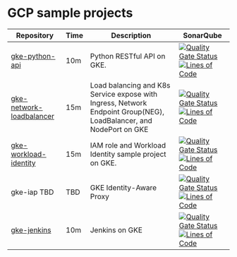 # GCP sample projects

| Repository                                                               | Time  | Description          |  SonarQube  |
|--------------------------------------------------------------------------|------------------|----------------------|----------------------|
| [gke-python-api](https://github.com/DevSecOpsSamples/gke-python-api)      | 10m | Python RESTful API on GKE. | [![Quality Gate Status](https://sonarcloud.io/api/project_badges/measure?project=DevSecOpsSamples_gke-python-api&metric=alert_status)](https://sonarcloud.io/summary/new_code?id=DevSecOpsSamples_gke-python-api) [![Lines of Code](https://sonarcloud.io/api/project_badges/measure?project=DevSecOpsSamples_gke-python-api&metric=ncloc)](https://sonarcloud.io/summary/new_code?id=DevSecOpsSamples_gke-python-api) |
| [gke-network-loadbalancer](https://github.com/DevSecOpsSamples/gke-network-loadbalancer)                      | 15m | Load balancing and K8s Service expose with Ingress, Network Endpoint Group(NEG), LoadBalancer, and NodePort on GKE     |  [![Quality Gate Status](https://sonarcloud.io/api/project_badges/measure?project=DevSecOpsSamples_gke-network-loadbalancer&metric=alert_status)](https://sonarcloud.io/summary/new_code?id=DevSecOpsSamples_gke-network-loadbalancer) [![Lines of Code](https://sonarcloud.io/api/project_badges/measure?project=DevSecOpsSamples_gke-network-loadbalancer&metric=ncloc)](https://sonarcloud.io/summary/new_code?id=DevSecOpsSamples_gke-network-loadbalancer)  |
| [gke-workload-identity](https://github.com/DevSecOpsSamples/gke-workload-identity)                      | 15m | IAM role and Workload Identity sample project on GKE.     |  [![Quality Gate Status](https://sonarcloud.io/api/project_badges/measure?project=DevSecOpsSamples_gke-workload-identity&metric=alert_status)](https://sonarcloud.io/summary/new_code?id=DevSecOpsSamples_gke-workload-identity) [![Lines of Code](https://sonarcloud.io/api/project_badges/measure?project=DevSecOpsSamples_gke-workload-identity&metric=ncloc)](https://sonarcloud.io/summary/new_code?id=DevSecOpsSamples_gke-workload-identity)  |
| gke-iap  TBD   | TBD | GKE Identity-Aware Proxy | [![Quality Gate Status](https://sonarcloud.io/api/project_badges/measure?project=DevSecOpsSamples_gke-iap&metric=alert_status)](https://sonarcloud.io/summary/new_code?id=DevSecOpsSamples_gke-iap) [![Lines of Code](https://sonarcloud.io/api/project_badges/measure?project=DevSecOpsSamples_gke-iap&metric=ncloc)](https://sonarcloud.io/summary/new_code?id=DevSecOpsSamples_gke-iap)   |
| [gke-jenkins](https://github.com/DevSecOpsSamples/gke-jenkins)      | 10m | Jenkins on GKE | [![Quality Gate Status](https://sonarcloud.io/api/project_badges/measure?project=DevSecOpsSamples_gke-jenkins&metric=alert_status)](https://sonarcloud.io/summary/new_code?id=DevSecOpsSamples_gke-jenkins) [![Lines of Code](https://sonarcloud.io/api/project_badges/measure?project=DevSecOpsSamples_gke-jenkins&metric=ncloc)](https://sonarcloud.io/summary/new_code?id=DevSecOpsSamples_gke-jenkins) |

